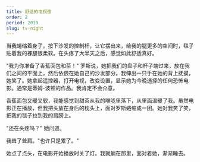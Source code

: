 ```yaml
---
title: 舒适的电视夜
order: 2
period: 2019
slug: tv-night
---
```


当我蜷缩着身子，按下沙发的控制杆，让它摆出来，给我的腿更多的空间时，毯子贴着我的裸腿很柔软。在头疼了大半天之后，感觉如此舒适真好。

"我为你准备了香蕉面包和茶！" 罗斯说，她把我们的盘子和杯子端过来，放在我们之间的平面上，然后依偎在她自己的沙发部分。我伸出一只手在她的背上抚摸，她笑了。她拿起遥控器，打开电视，改变设置，显示她为今晚选择的任何恐怖电影。通常是蒂姆-波顿的作品。我肯定不会介意。

香蕉面包又暖又软，我能感觉到甜茶从我的喉咙里落下，从里面温暖了我。虽然电影正在播放，但我把头放在身后的枕头上，面对罗斯蜷缩成一团。她对我笑了笑，把我的毯子拉到我的肩膀上。

"还在头疼吗？" 她问道。

我耸了耸肩。"也许只是累了。"

她点了点头，在电影开始播放时关了灯。我就躺在那里，面对着她，渐渐睡去。